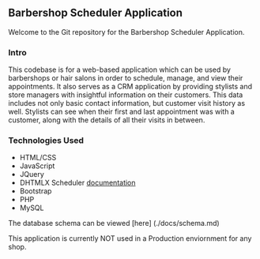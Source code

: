## Barbershop Scheduler Application

Welcome to the Git repository for the Barbershop Scheduler Application.

### Intro
This codebase is for a web-based application which can be used by barbershops
or hair salons in order to schedule, manage, and view their appointments. It
also serves as a CRM application by providing stylists and store managers with
insightful information on their customers. This data includes not only basic contact information,
but customer visit history as well. Stylists can see when their first and last appointment was with
a customer, along with the details of all their visits in between.

### Technologies Used
* HTML/CSS
* JavaScript
* JQuery
* DHTMLX Scheduler [documentation]
* Bootstrap
* PHP
* MySQL

The database schema can be viewed [here] (./docs/schema.md)


This application is currently NOT used in a Production enviornment for any shop.

[documentation]: http://docs.dhtmlx.com/scheduler/index.html